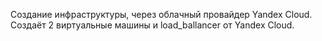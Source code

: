 Создание инфраструктуры, через облачный провайдер Yandex Cloud. Создаёт 2 виртуальные машины и load_ballancer от Yandex Cloud.
